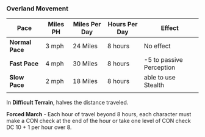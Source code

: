 ### Overland Movement

| Pace            | Miles PH | Miles Per Day | Hours Per Day | Effect                   |
| --------------- | -------- | ------------- | ------------- | ------------------------ |
| **Normal Pace** | 3 mph    | 24 Miles      | 8 hours       | No effect                |
| **Fast Pace**   | 4 mph    | 30 Miles      | 8 hours       | -5 to passive Perception |
| **Slow Pace**   | 2 mph    | 18 Miles      | 8 hours       | able to use Stealth      |
|                 |          |               |               |                          |

In **Difficult Terrain**, halves the distance traveled.

**Forced March** - Each hour of travel beyond 8 hours, each character must make a CON check at the end of the hour or take one level of CON check DC 10 + 1 per hour over 8.